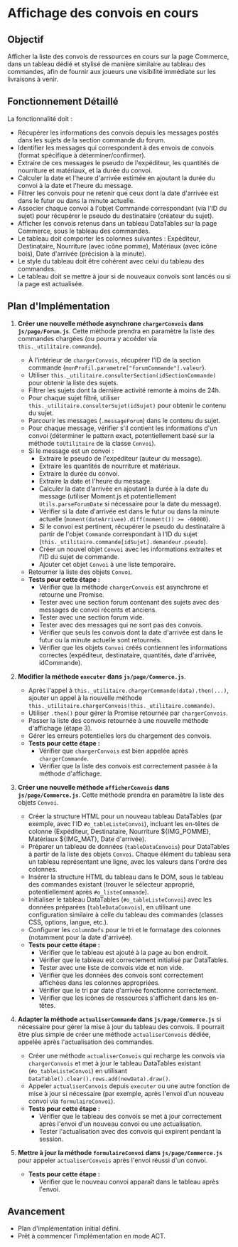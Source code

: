 # Affichage des convois en cours

## Objectif
Afficher la liste des convois de ressources en cours sur la page Commerce, dans un tableau dédié et stylisé de manière similaire au tableau des commandes, afin de fournir aux joueurs une visibilité immédiate sur les livraisons à venir.

## Fonctionnement Détaillé
La fonctionnalité doit :
- Récupérer les informations des convois depuis les messages postés dans les sujets de la section commande du forum.
- Identifier les messages qui correspondent à des envois de convois (format spécifique à déterminer/confirmer).
- Extraire de ces messages le pseudo de l'expéditeur, les quantités de nourriture et matériaux, et la durée du convoi.
- Calculer la date et l'heure d'arrivée estimée en ajoutant la durée du convoi à la date et l'heure du message.
- Filtrer les convois pour ne retenir que ceux dont la date d'arrivée est dans le futur ou dans la minute actuelle.
- Associer chaque convoi à l'objet Commande correspondant (via l'ID du sujet) pour récupérer le pseudo du destinataire (créateur du sujet).
- Afficher les convois retenus dans un tableau DataTables sur la page Commerce, sous le tableau des commandes.
- Le tableau doit comporter les colonnes suivantes : Expéditeur, Destinataire, Nourriture (avec icône pomme), Matériaux (avec icône bois), Date d'arrivée (précision à la minute).
- Le style du tableau doit être cohérent avec celui du tableau des commandes.
- Le tableau doit se mettre à jour si de nouveaux convois sont lancés ou si la page est actualisée.

## Plan d'Implémentation
1.  **Créer une nouvelle méthode asynchrone `chargerConvois` dans `js/page/Forum.js`**. Cette méthode prendra en paramètre la liste des commandes chargées (ou pourra y accéder via `this._utilitaire.commande`).
    *   À l'intérieur de `chargerConvois`, récupérer l'ID de la section commande (`monProfil.parametre["forumCommande"].valeur`).
    *   Utiliser `this._utilitaire.consulterSection(idSectionCommande)` pour obtenir la liste des sujets.
    *   Filtrer les sujets dont la dernière activité remonte à moins de 24h.
    *   Pour chaque sujet filtré, utiliser `this._utilitaire.consulterSujet(idSujet)` pour obtenir le contenu du sujet.
    *   Parcourir les messages (`.messageForum`) dans le contenu du sujet.
    *   Pour chaque message, vérifier s'il contient les informations d'un convoi (déterminer le pattern exact, potentiellement basé sur la méthode `toUtilitaire` de la classe `Convoi`).
    *   Si le message est un convoi :
        *   Extraire le pseudo de l'expéditeur (auteur du message).
        *   Extraire les quantités de nourriture et matériaux.
        *   Extraire la durée du convoi.
        *   Extraire la date et l'heure du message.
        *   Calculer la date d'arrivée en ajoutant la durée à la date du message (utiliser Moment.js et potentiellement `Utils.parseForumDate` si nécessaire pour la date du message).
        *   Vérifier si la date d'arrivée est dans le futur ou dans la minute actuelle (`moment(dateArrivee).diff(moment()) >= -60000`).
        *   Si le convoi est pertinent, récupérer le pseudo du destinataire à partir de l'objet `Commande` correspondant à l'ID du sujet (`this._utilitaire.commande[idSujet].demandeur.pseudo`).
        *   Créer un nouvel objet `Convoi` avec les informations extraites et l'ID du sujet de commande.
        *   Ajouter cet objet `Convoi` à une liste temporaire.
    *   Retourner la liste des objets `Convoi`.
    *   **Tests pour cette étape :**
        *   Vérifier que la méthode `chargerConvois` est asynchrone et retourne une Promise.
        *   Tester avec une section forum contenant des sujets avec des messages de convoi récents et anciens.
        *   Tester avec une section forum vide.
        *   Tester avec des messages qui ne sont pas des convois.
        *   Vérifier que seuls les convois dont la date d'arrivée est dans le futur ou la minute actuelle sont retournés.
        *   Vérifier que les objets `Convoi` créés contiennent les informations correctes (expéditeur, destinataire, quantités, date d'arrivée, idCommande).

2.  **Modifier la méthode `executer` dans `js/page/Commerce.js`**.
    *   Après l'appel à `this._utilitaire.chargerCommande(data).then(...)`, ajouter un appel à la nouvelle méthode `this._utilitaire.chargerConvois(this._utilitaire.commande)`.
    *   Utiliser `.then()` pour gérer la Promise retournée par `chargerConvois`.
    *   Passer la liste des convois retournée à une nouvelle méthode d'affichage (étape 3).
    *   Gérer les erreurs potentielles lors du chargement des convois.
    *   **Tests pour cette étape :**
        *   Vérifier que `chargerConvois` est bien appelée après `chargerCommande`.
        *   Vérifier que la liste des convois est correctement passée à la méthode d'affichage.

3.  **Créer une nouvelle méthode `afficherConvois` dans `js/page/Commerce.js`**. Cette méthode prendra en paramètre la liste des objets `Convoi`.
    *   Créer la structure HTML pour un nouveau tableau DataTables (par exemple, avec l'ID `#o_tableListeConvoi`), incluant les en-têtes de colonne (Expéditeur, Destinataire, Nourriture ${IMG_POMME}, Matériaux ${IMG_MAT}, Date d'arrivée).
    *   Préparer un tableau de données (`tableDataConvois`) pour DataTables à partir de la liste des objets `Convoi`. Chaque élément du tableau sera un tableau représentant une ligne, avec les valeurs dans l'ordre des colonnes.
    *   Insérer la structure HTML du tableau dans le DOM, sous le tableau des commandes existant (trouver le sélecteur approprié, potentiellement après `#o_listeCommande`).
    *   Initialiser le tableau DataTables (`#o_tableListeConvoi`) avec les données préparées (`tableDataConvois`), en utilisant une configuration similaire à celle du tableau des commandes (classes CSS, options, langue, etc.).
    *   Configurer les `columnDefs` pour le tri et le formatage des colonnes (notamment pour la date d'arrivée).
    *   **Tests pour cette étape :**
        *   Vérifier que le tableau est ajouté à la page au bon endroit.
        *   Vérifier que le tableau est correctement initialisé par DataTables.
        *   Tester avec une liste de convois vide et non vide.
        *   Vérifier que les données des convois sont correctement affichées dans les colonnes appropriées.
        *   Vérifier que le tri par date d'arrivée fonctionne correctement.
        *   Vérifier que les icônes de ressources s'affichent dans les en-têtes.

4.  **Adapter la méthode `actualiserCommande` dans `js/page/Commerce.js`** si nécessaire pour gérer la mise à jour du tableau des convois. Il pourrait être plus simple de créer une méthode `actualiserConvois` dédiée, appelée après l'actualisation des commandes.
    *   Créer une méthode `actualiserConvois` qui recharge les convois via `chargerConvois` et met à jour le tableau DataTables existant (`#o_tableListeConvoi`) en utilisant `DataTable().clear().rows.add(newData).draw()`.
    *   Appeler `actualiserConvois` depuis `executer` ou une autre fonction de mise à jour si nécessaire (par exemple, après l'envoi d'un nouveau convoi via `formulaireConvoi`).
    *   **Tests pour cette étape :**
        *   Vérifier que le tableau des convois se met à jour correctement après l'envoi d'un nouveau convoi ou une actualisation.
        *   Tester l'actualisation avec des convois qui expirent pendant la session.

5.  **Mettre à jour la méthode `formulaireConvoi` dans `js/page/Commerce.js`** pour appeler `actualiserConvois` après l'envoi réussi d'un convoi.
    *   **Tests pour cette étape :**
        *   Vérifier que le nouveau convoi apparaît dans le tableau après l'envoi.

## Avancement
- Plan d'implémentation initial défini.
- Prêt à commencer l'implémentation en mode ACT.
